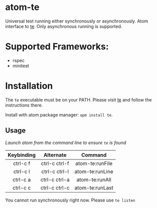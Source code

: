 # atom-te

Universal test running either synchronously or asynchronously. Atom interface to [te](https://github.com/jetaggart/te). Only asynchronous running is supported.

# Supported Frameworks:
* rspec
* minitest


# Installation

The `te` executable must be on your PATH. Please visit [te](https://github.com/jetaggart/te) and follow the instructions there.

Install with atom package manager: `apm install te`.


## Usage

*Launch atom from the command line to ensure `te` is found*

| Keybinding | Alternate | Command |
|:----------:|:---------:|:-------:|
| ctrl-c f | ctrl-c ctrl-f | atom-te:runFile |
| ctrl-c l | ctrl-c ctrl-l | atom-te:runLine |
| ctrl-c a | ctrl-c ctrl-a | atom-te:runAll |
| ctrl-c c | ctrl-c ctrl-c | atom-te:runLast |


You cannot run synchronously right now. Please use `te listen`
